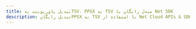 ---title: تبدیل پاورپوینت بهTSV، PPSX به TSV مبدل رایگان یا Net SDKdescription: تبدیل رایگانPPSX به TSV با استفاده از Net Cloud APIs & SDK. همچنین اسناد Microsoft PowerPoint را در Cloud ایجاد، ویرایش و رندر کنید.---